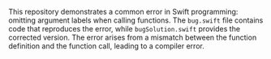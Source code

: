 This repository demonstrates a common error in Swift programming: omitting argument labels when calling functions. The `bug.swift` file contains code that reproduces the error, while `bugSolution.swift` provides the corrected version.  The error arises from a mismatch between the function definition and the function call, leading to a compiler error.